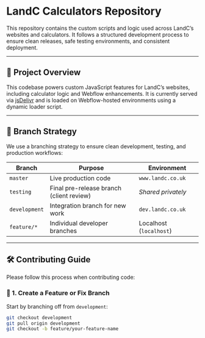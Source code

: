 # LandC Calculators Repository

This repository contains the custom scripts and logic used across LandC’s websites and calculators. It follows a structured development process to ensure clean releases, safe testing environments, and consistent deployment.

---

## 🧱 Project Overview

This codebase powers custom JavaScript features for LandC’s websites, including calculator logic and Webflow enhancements. It is currently served via [jsDelivr](https://www.jsdelivr.com/) and is loaded on Webflow-hosted environments using a dynamic loader script.

---

## 🚀 Branch Strategy

We use a branching strategy to ensure clean development, testing, and production workflows:

| Branch        | Purpose                                  | Environment             |
| ------------- | ---------------------------------------- | ----------------------- |
| `master`      | Live production code                     | `www.landc.co.uk`       |
| `testing`     | Final pre-release branch (client review) | _Shared privately_      |
| `development` | Integration branch for new work          | `dev.landc.co.uk`       |
| `feature/*`   | Individual developer branches            | Localhost (`localhost`) |

---

## 🛠 Contributing Guide

Please follow this process when contributing code:

### 🔀 1. Create a Feature or Fix Branch

Start by branching off from `development`:

```bash
git checkout development
git pull origin development
git checkout -b feature/your-feature-name
```
